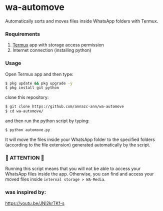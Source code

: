 <h1>wa-automove</h1>
<p>Automatically sorts and moves files inside WhatsApp folders with Termux.</>

### Requirements
1. [Termux](https://play.google.com/store/apps/details?id=com.termux) app with storage access permission
2. Internet connection (installing python) 

### Usage
Open Termux app and then type:
```bash
$ pkg update && pkg upgrade -y
$ pkg install git python
```
clone this repository:
```bash
$ git clone https://github.com/annazc-ann/wa-automove
$ cd wa-automove/
```
and then run the python script by typing:
```bash
$ python automove.py
```
<p>It will move the files inside your WhatsApp folder to the specified folders (according to the file extension) generated automatically by the script.</p>
<h3>🚨 ATTENTION 🚨</h3>
Running this script means that you will not be able to access 
your WhatsApp files inside the app. Otherwise, you can find and access your moved files inside 
<code>internal storage > WA-Media</code>.

### was inspired by:
https://youtu.be/JNl2krTKf-s


